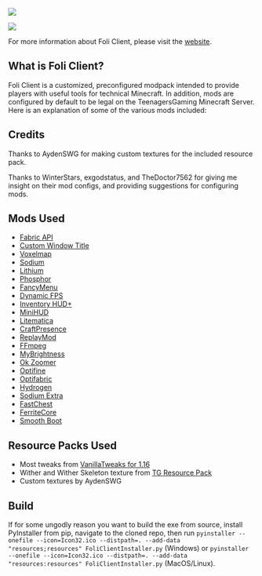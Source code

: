 ![](https://github.com/foliclient/FoliClientInstaller/raw/1.16.x/resources/common/config/foliclientlogobg.png)

![](https://img.shields.io/github/downloads/foliclient/FoliClientInstaller/total?style=for-the-badge)

For more information about Foli Client, please visit the [website](https://foliclient.astral.vip).

## What is Foli Client?

Foli Client is a customized, preconfigured modpack intended to provide players with useful tools for technical Minecraft. In addition, mods are configured by default to be legal on the TeenagersGaming Minecraft Server. Here is an explanation of some of the various mods included:

## Credits

Thanks to AydenSWG for making custom textures for the included resource pack.

Thanks to WinterStars, exgodstatus, and TheDoctor7562 for giving me insight on their mod configs, and providing suggestions for configuring mods.

## Mods Used

- [Fabric API](https://www.curseforge.com/minecraft/mc-mods/fabric-api)
- [Custom Window Title](https://www.curseforge.com/minecraft/mc-mods/custom-window-title)
- [Voxelmap](https://www.curseforge.com/minecraft/mc-mods/voxelmap)
- [Sodium](https://www.curseforge.com/minecraft/mc-mods/sodium)
- [Lithium](https://www.curseforge.com/minecraft/mc-mods/lithium)
- [Phosphor](https://www.curseforge.com/minecraft/mc-mods/phosphor)
- [FancyMenu](https://www.curseforge.com/minecraft/mc-mods/fancymenu-fabric)
- [Dynamic FPS](https://www.curseforge.com/minecraft/mc-mods/dynamic-fps)
- [Inventory HUD+](https://www.curseforge.com/minecraft/mc-mods/inventory-hud-forge)
- [MiniHUD](https://www.curseforge.com/minecraft/mc-mods/minihud)
- [Litematica](https://www.curseforge.com/minecraft/mc-mods/litematica)
- [CraftPresence](https://www.curseforge.com/minecraft/mc-mods/craftpresence)
- [ReplayMod](https://www.replaymod.com/)
- [FFmpeg](https://ffmpeg.org/)
- [MyBrightness](https://www.curseforge.com/minecraft/mc-mods/mybrightness)
- [Ok Zoomer](https://www.curseforge.com/minecraft/mc-mods/ok-zoomer)
- [Optifine](https://www.optifine.net/home)
- [Optifabric](https://www.curseforge.com/minecraft/mc-mods/optifabric)
- [Hydrogen](https://github.com/CaffeineMC/hydrogen-fabric)
- [Sodium Extra](https://www.curseforge.com/minecraft/mc-mods/sodium-extra)
- [FastChest](https://www.curseforge.com/minecraft/mc-mods/fastchest)
- [FerriteCore](https://www.curseforge.com/minecraft/mc-mods/ferritecore-fabric)
- [Smooth Boot](https://www.curseforge.com/minecraft/mc-mods/smooth-boot)

## Resource Packs Used

- Most tweaks from [VanillaTweaks for 1.16](https://vanillatweaks.net/)
- Wither and Wither Skeleton texture from [TG Resource Pack](https://drive.google.com/file/d/17eHH_U8ujffCjJJlVBGVNYmlaor1u1dz/view?usp=sharing)
- Custom textures by AydenSWG

## Build

If for some ungodly reason you want to build the exe from source, install PyInstaller from pip, navigate to the cloned repo, then run `pyinstaller --onefile --icon=Icon32.ico --distpath=. --add-data "resources;resources" FoliClientInstaller.py` (Windows) or `pyinstaller --onefile --icon=Icon32.ico --distpath=. --add-data "resources:resources" FoliClientInstaller.py` (MacOS/Linux).
